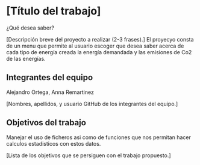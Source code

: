 # [Título del trabajo]
¿Qué desea saber?

[Descripción breve del proyecto a realizar (2-3 frases).]
El proyecyo consta de un menu que permite al usuario escoger que desea saber acerca de cada tipo de energía creada la energía demandada y las emisiones de Co2 de las energías.

## Integrantes del equipo
Alejandro Ortega,
Anna Remartinez

[Nombres, apellidos, y usuario GitHub de los integrantes del equipo.]

## Objetivos del trabajo
Manejar el uso de ficheros asi como de funciones que nos permitan hacer calculos estadisticos con estos datos.

[Lista de los objetivos que se persiguen con el trabajo propuesto.]
